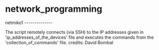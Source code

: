 # network_programming

netmiko1 --------------

The script remotely connects (via SSH) to the IP addresses given in 'ip_addresses_of_the_devices' file and executes the commands from the 'collection_of_commands' file.
credits: David Bombal
